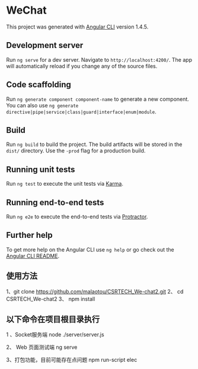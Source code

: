 # WeChat

This project was generated with [Angular CLI](https://github.com/angular/angular-cli) version 1.4.5.

## Development server

Run `ng serve` for a dev server. Navigate to `http://localhost:4200/`. The app will automatically reload if you change any of the source files.

## Code scaffolding

Run `ng generate component component-name` to generate a new component. You can also use `ng generate directive|pipe|service|class|guard|interface|enum|module`.

## Build

Run `ng build` to build the project. The build artifacts will be stored in the `dist/` directory. Use the `-prod` flag for a production build.

## Running unit tests

Run `ng test` to execute the unit tests via [Karma](https://karma-runner.github.io).

## Running end-to-end tests

Run `ng e2e` to execute the end-to-end tests via [Protractor](http://www.protractortest.org/).

## Further help

To get more help on the Angular CLI use `ng help` or go check out the [Angular CLI README](https://github.com/angular/angular-cli/blob/master/README.md).



## 使用方法

 1、git clone https://github.com/malaotou/CSRTECH_We-chat2.git
 2、 cd CSRTECH_We-chat2
 3、 npm install

## 以下命令在项目根目录执行
1 、Socket服务端
    node ./server/server.js

2、 Web 页面测试端
    ng serve   

3、打包功能，目前可能存在点问题
   npm run-script elec     